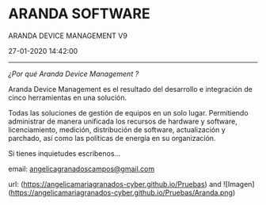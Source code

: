 
# ARANDA SOFTWARE 

ARANDA DEVICE MANAGEMENT V9

27-01-2020 14:42:00

---

*¿Por qué Aranda Device Management ?*

Aranda Device Management es el resultado del desarrollo e integración de cinco herramientas en una solución. 

Todas las soluciones de gestión de equipos en un solo lugar. Permitiendo administrar de manera unificada los recursos de hardware y
software, licenciamiento, medición, distribución de software,
actualización y parchado, así como las políticas de energía en su
organización.

Si tienes inquietudes escribenos...

email: angelicagranadoscampos@gmail.com


url: (https://angelicamariagranados-cyber.github.io/Pruebas) and ![Imagen] (https://angelicamariagranados-cyber.github.io/Pruebas/Aranda.png)



